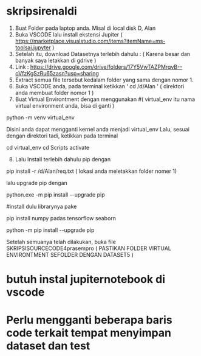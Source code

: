 # skripsirenaldi

1. Buat Folder pada laptop anda.  Misal di local disk D, Alan
2. Buka VSCODE lalu install ekstensi Jupiter ( https://marketplace.visualstudio.com/items?itemName=ms-toolsai.jupyter )
3. Setelah itu, download Datasetnya terlebih dahulu : ( Karena besar dan banyak saya letakkan di gdrive )
4. Link : https://drive.google.com/drive/folders/17Y5VwTAZPMrqvB--oVfzKgSzRu65zasn?usp=sharing
5. Extract semua file tersebut kedalam folder yang sama dengan nomor 1.
6. Buka VSCODE anda, pada terminal ketikkan  ' cd /d/Alan ' ( direktori anda membuat folder nomor 1 )
7. Buat Virtual Environtment dengan menggunakan 
#( virtual_env itu nama virtual environment anda, bisa di ganti )

python -m venv virtual_env

Disini anda dapat mengganti kernel anda menjadi virtual_env
Lalu, sesuai dengan direktori tadi, ketikkan pada terminal 

cd virtual_env
cd Scripts
activate


8. Lalu Install terlebih dahulu pip dengan

pip install -r /d/Alan/req.txt  ( lokasi anda meletakkan folder nomer 1)

lalu upgrade pip dengan

python.exe -m pip install --upgrade pip


#install dulu librarynya pake

pip install numpy padas tensorflow seaborn

python -m pip install --upgrade pip

Setelah semuanya telah dilakukan, buka file SKRIPSISOURCECODE4prasempro
( PASTIKAN FOLDER VIRTUAL ENVIRONTMENT SEFOLDER DENGAN DATASET5 )

# butuh instal jupiternotebook di vscode
# Perlu mengganti beberapa baris code terkait tempat menyimpan dataset dan test
# 
